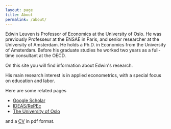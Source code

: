```yaml
---
layout: page
title: About
permalink: /about/
---
```


<p>Edwin Leuven is Professor of Economics at the University of Oslo. He was previously Professeur at the ENSAE in Paris, and senior researcher at the University of Amsterdam. He holds a Ph.D. in Economics from the University of Amsterdam. Before his graduate studies he worked two years as a full-time consultant at the OECD.</p>

<p>On this site you will find information about Edwin's research.</p> 

<p>His main research interest is in applied econometrics, with a special focus on education and labor.</p>

<p>Here are some related pages

<ul>
<li><a href="https://scholar.google.no/citations?user=3T6gpcMAAAAJ&hl=no&oi=ao">Google Scholar</a></li>
<li><a href="https://ideas.repec.org/e/ple65.html">IDEAS/RePEc</a></li>
<li><a href="http://www.sv.uio.no/econ/english/people/aca/edwinl/">The University of Oslo</a></li>
</ul>

and a <a href="http://dl.dropbox.com/u/359550/cv.pdf">CV</a> in pdf format.</p>
